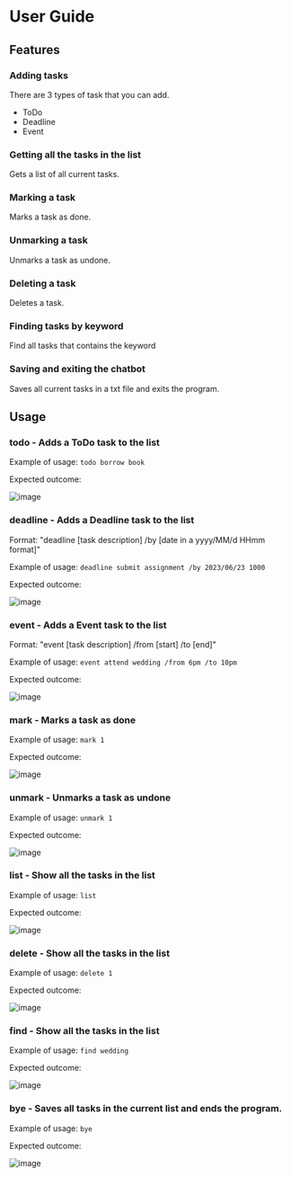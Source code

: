# User Guide

## Features 

### Adding tasks

There are 3 types of task that you can add.

* ToDo 
* Deadline 
* Event 

### Getting all the tasks in the list

Gets a list of all current tasks.

### Marking a task

Marks a task as done.

### Unmarking a task

Unmarks a task as undone.

### Deleting a task

Deletes a task.

### Finding tasks by keyword

Find all tasks that contains the keyword

### Saving and exiting the chatbot

Saves all current tasks in a txt file and exits the program.

## Usage

### todo - Adds a ToDo task to the list

Example of usage: 
`todo borrow book`

Expected outcome:

![image](https://user-images.githubusercontent.com/77615600/218534220-3ef76d5c-5758-427e-bccd-730d35975b7b.png)

### deadline - Adds a Deadline task to the list
Format: "deadline [task description] /by [date in a yyyy/MM/d HHmm format]"

Example of usage: 
`deadline submit assignment /by 2023/06/23 1000`

Expected outcome:

![image](https://user-images.githubusercontent.com/77615600/218534900-a8383ae7-e9c7-4b66-91fb-597f0f7c6d20.png)

### event - Adds a Event task to the list
Format: "event [task description] /from [start] /to [end]"

Example of usage: 
`event attend wedding /from 6pm /to 10pm`

Expected outcome:

![image](https://user-images.githubusercontent.com/77615600/218535153-26ba2011-c5d9-4a8b-8ec7-5214fa583ba2.png)

### mark - Marks a task as done

Example of usage: 
`mark 1`

Expected outcome:

![image](https://user-images.githubusercontent.com/77615600/218535370-f2ca1355-b670-4aa0-bc10-c9ad38c5f9d6.png)

### unmark - Unmarks a task as undone

Example of usage: 
`unmark 1`

Expected outcome:

![image](https://user-images.githubusercontent.com/77615600/218535468-c5cc1350-8f8c-470c-a935-5c09048ebb5a.png)

### list - Show all the tasks in the list

Example of usage: 
`list`

Expected outcome:

![image](https://user-images.githubusercontent.com/77615600/218535595-8ac1f2c5-b8ec-495c-98cb-ccaf524de6cb.png)

### delete - Show all the tasks in the list

Example of usage: 
`delete 1`

Expected outcome:

![image](https://user-images.githubusercontent.com/77615600/218535906-83da2d54-88e2-4570-8d7f-345dcb2c0523.png)


### find - Show all the tasks in the list

Example of usage: 
`find wedding`

Expected outcome:

![image](https://user-images.githubusercontent.com/77615600/218535965-d2b453b0-5cf9-48c4-bfe4-0eb4687c7cea.png)


### bye - Saves all tasks in the current list and ends the program.

Example of usage: 
`bye`

Expected outcome:

![image](https://user-images.githubusercontent.com/77615600/218536117-e343ceaf-6c81-45cc-9b01-5ab8fc73e964.png)

